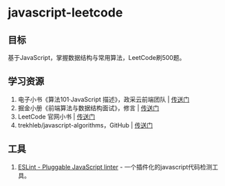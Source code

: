 # javascript-leetcode

## 目标

基于JavaScript，掌握数据结构与常用算法，LeetCode刷500题。

## 学习资源

1. 电子小书《算法101·JavaScript 描述》，政采云前端团队 | [传送门](https://101.zoo.team/)
2. 掘金小册《前端算法与数据结构面试》，修言 | [传送门](https://juejin.im/book/6844733800300150797)
3. LeetCode 官网小书 | [传送门](https://leetcode-cn.com/leetbook/)
4. trekhleb/javascript-algorithms，GitHub | [传送门](https://github.com/trekhleb/javascript-algorithms/blob/master/README.zh-CN.md)

## 工具

1. [ESLint \- Pluggable JavaScript linter](https://cn.eslint.org/) - 一个插件化的javascript代码检测工具。
